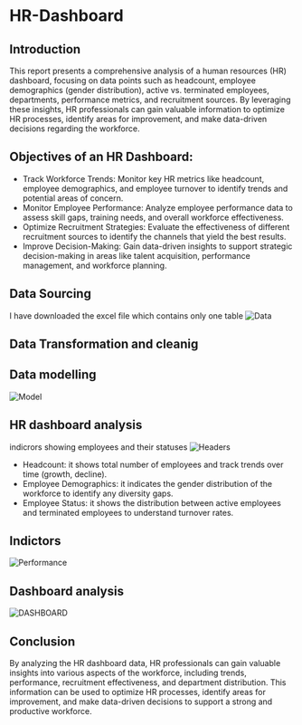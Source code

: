 # HR-Dashboard
## Introduction

This report presents a comprehensive analysis of a human resources (HR) dashboard, focusing on data points such as headcount, employee demographics (gender distribution), active vs. terminated employees, departments, performance metrics, and recruitment sources. By leveraging these insights, HR professionals can gain valuable  information to optimize HR processes, identify areas for improvement, and make data-driven decisions regarding the workforce.


## Objectives of an HR Dashboard:

- Track Workforce Trends: Monitor key HR metrics like headcount, employee demographics, and employee turnover to identify trends and potential areas of concern.
- Monitor Employee Performance: Analyze employee performance data to assess skill gaps, training needs, and overall workforce effectiveness.
- Optimize Recruitment Strategies: Evaluate the effectiveness of different recruitment sources to identify the channels that yield the best results.
- Improve Decision-Making: Gain data-driven insights to support strategic decision-making in areas like talent acquisition, performance management, and workforce planning.
## Data Sourcing 
I have downloaded the excel file which contains only one table
![Data](https://github.com/AdityaaPujari/HR-Dashboard/assets/131788257/ff9d1069-dcfa-47e9-ac97-ddb6c5b62e5d)

## Data Transformation and cleanig

## Data modelling
![Model](https://github.com/AdityaaPujari/HR-Dashboard/assets/131788257/bf72ab79-1d1b-46ad-8b14-267d226c3449)

## HR dashboard analysis
indicrors showing employees and their statuses
![Headers](https://github.com/AdityaaPujari/HR-Dashboard/assets/131788257/acc77f9a-b4f8-4960-851f-15043399ec9c)
- Headcount: it shows total number of employees and track trends over time (growth, decline).
- Employee Demographics: it indicates the gender distribution of the workforce to identify any diversity gaps.
- Employee Status: it shows the distribution between active employees and terminated employees to understand turnover rates.

## Indictors
  ![Performance](https://github.com/AdityaaPujari/HR-Dashboard/assets/131788257/827bbbd8-85b2-4a9a-9ff6-910c3d3c0eb3)


## Dashboard analysis
![DASHBOARD](https://github.com/AdityaaPujari/HR-Dashboard/assets/131788257/50415847-654e-4867-8227-b42004c02a26)

## Conclusion
By analyzing the HR dashboard data, HR professionals can gain valuable insights into various aspects of the workforce, including trends, performance, recruitment effectiveness, and department distribution. This information can be used to optimize HR processes, identify areas for improvement, and make data-driven decisions to support a strong and productive workforce.



